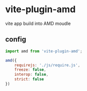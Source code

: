 # vite-plugin-amd

vite app build into AMD moudle

## config

```javascript
import amd from 'vite-plugin-amd';

amd({
    requirejs: './js/require.js',
    freeze: false,
    interop: false,
    strict: false
})
```